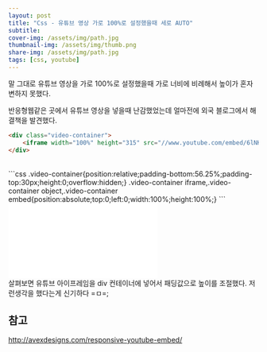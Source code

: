 ```yaml
---
layout: post
title: "Css - 유튜브 영상 가로 100%로 설정했을때 세로 AUTO"
subtitle: 
cover-img: /assets/img/path.jpg
thumbnail-img: /assets/img/thumb.png
share-img: /assets/img/path.jpg
tags: [css, youtube]
---
```

말 그대로 유튜브 영상을 가로 100%로 설정했을때 가로 너비에 비례해서 높이가 혼자 변하지 못했다.

반응형웹같은 곳에서 유튜브 영상을 넣을때 난감했었는데 얼마전에 외국 블로그에서 해결책을 발견했다.
<!--more-->

```html
<div class="video-container">
    <iframe width="100%" height="315" src="//www.youtube.com/embed/6lNKrFeARzc" frameborder="0" allowfullscreen></iframe>
</div>
```
<br>
```css
.video-container{position:relative;padding-bottom:56.25%;padding-top:30px;height:0;overflow:hidden;}
.video-container iframe,.video-container object,.video-container embed{position:absolute;top:0;left:0;width:100%;height:100%;}
```
<br>
<div class="video-container">
    <iframe src="//www.youtube.com/embed/6lNKrFeARzc" frameborder="0" allowfullscreen="" id="fitvid481316"></iframe>
</div>
살펴보면 유튜브 아이프레임을 div 컨테이너에 넣어서 패딩값으로 높이를 조절했다. 저런생각을 했다는게 신기하다 =ㅁ=;

## 참고
<a href="http://avexdesigns.com/responsive-youtube-embed/">http://avexdesigns.com/responsive-youtube-embed/</a>